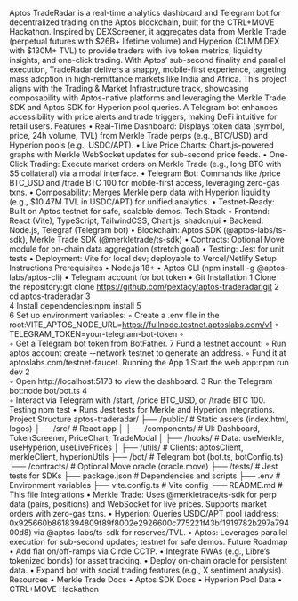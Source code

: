Aptos TradeRadar is a real-time analytics dashboard and Telegram bot for decentralized trading on the Aptos blockchain, built for the CTRL+MOVE Hackathon. Inspired by DEXScreener, it aggregates data from Merkle Trade (perpetual futures with $26B+ lifetime volume) and Hyperion (CLMM DEX with $130M+ TVL) to provide traders with live token metrics, liquidity insights, and one-click trading. With Aptos’ sub-second finality and parallel execution, TradeRadar delivers a snappy, mobile-first experience, targeting mass adoption in high-remittance markets like India and Africa.
This project aligns with the Trading & Market Infrastructure track, showcasing composability with Aptos-native platforms and leveraging the Merkle Trade SDK and Aptos SDK for Hyperion pool queries. A Telegram bot enhances accessibility with price alerts and trade triggers, making DeFi intuitive for retail users.
Features
	•	Real-Time Dashboard: Displays token data (symbol, price, 24h volume, TVL) from Merkle Trade perps (e.g., BTC/USD) and Hyperion pools (e.g., USDC/APT).
	•	Live Price Charts: Chart.js-powered graphs with Merkle WebSocket updates for sub-second price feeds.
	•	One-Click Trading: Execute market orders on Merkle Trade (e.g., long BTC with $5 collateral) via a modal interface.
	•	Telegram Bot: Commands like /price BTC_USD and /trade BTC 100 for mobile-first access, leveraging zero-gas txns.
	•	Composability: Merges Merkle perp data with Hyperion liquidity (e.g., $10.47M TVL in USDC/APT) for unified analytics.
	•	Testnet-Ready: Built on Aptos testnet for safe, scalable demos.
Tech Stack
	•	Frontend: React (Vite), TypeScript, TailwindCSS, Chart.js, shadcn/ui
	•	Backend: Node.js, Telegraf (Telegram bot)
	•	Blockchain: Aptos SDK (@aptos-labs/ts-sdk), Merkle Trade SDK (@merkletrade/ts-sdk)
	•	Contracts: Optional Move module for on-chain data aggregation (stretch goal)
	•	Testing: Jest for unit tests
	•	Deployment: Vite for local dev; deployable to Vercel/Netlify
Setup Instructions
Prerequisites
	•	Node.js 18+
	•	Aptos CLI (npm install -g @aptos-labs/aptos-cli)
	•	Telegram account for bot token
	•	Git
Installation
	1	Clone the repository:git clone https://github.com/pextacy/aptos-traderadar.git
	2	cd aptos-traderadar
	3	
	4	Install dependencies:npm install
	5	
	6	Set up environment variables:
	◦	Create a .env file in the root:VITE_APTOS_NODE_URL=https://fullnode.testnet.aptoslabs.com/v1
	◦	TELEGRAM_TOKEN=your-telegram-bot-token
	◦	
	◦	Get a Telegram bot token from BotFather.
	7	Fund a testnet account:
	◦	Run aptos account create --network testnet to generate an address.
	◦	Fund it at aptoslabs.com/testnet-faucet.
Running the App
	1	Start the web app:npm run dev
	2	
	◦	Open http://localhost:5173 to view the dashboard.
	3	Run the Telegram bot:node bot/bot.ts
	4	
	◦	Interact via Telegram with /start, /price BTC_USD, or /trade BTC 100.
Testing
npm test
	•	Runs Jest tests for Merkle and Hyperion integrations.
Project Structure
aptos-traderadar/
├── /public/                    # Static assets (index.html, logos)
├── /src/                      # React app
│   ├── /components/           # UI: Dashboard, TokenScreener, PriceChart, TradeModal
│   ├── /hooks/                # Data: useMerkle, useHyperion, useLivePrices
│   ├── /utils/                # Clients: aptosClient, merkleClient, hyperionUtils
├── /bot/                      # Telegram bot (bot.ts, botConfig.ts)
├── /contracts/                # Optional Move oracle (oracle.move)
├── /tests/                    # Jest tests for SDKs
├── package.json               # Dependencies and scripts
├── .env                       # Environment variables
├── vite.config.ts             # Vite config
├── README.md                  # This file
Integrations
	•	Merkle Trade: Uses @merkletrade/ts-sdk for perp data (pairs, positions) and WebSocket for live prices. Supports market orders with zero-gas txns.
	•	Hyperion: Queries USDC/APT pool (address: 0x925660b8618394809f89f8002e2926600c775221f43bf1919782b297a79400d8) via @aptos-labs/ts-sdk for reserves/TVL.
	•	Aptos: Leverages parallel execution for sub-second updates; testnet for safe demos.
Future Roadmap
	•	Add fiat on/off-ramps via Circle CCTP.
	•	Integrate RWAs (e.g., Libre’s tokenized bonds) for asset tracking.
	•	Deploy on-chain oracle for persistent data.
	•	Expand bot with social trading features (e.g., X sentiment analysis).
Resources
	•	Merkle Trade Docs
	•	Aptos SDK Docs
	•	Hyperion Pool Data
	•	CTRL+MOVE Hackathon


